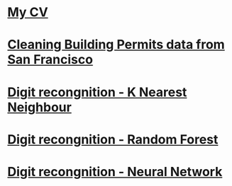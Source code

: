 # [My CV](https://github.com/EsbenGammelgaard/CV/blob/main/EG_CV_DK.pdf)

# [Cleaning Building Permits data from San Francisco](https://github.com/EsbenGammelgaard/Cleaning-SanFran-Building-Permits)

# [Digit recongnition - K Nearest Neighbour](https://github.com/EsbenGammelgaard/KNN)

# [Digit recongnition - Random Forest](https://github.com/EsbenGammelgaard/RandomForest)

# [Digit recongnition - Neural Network](https://github.com/EsbenGammelgaard/NeuralNetwork)
